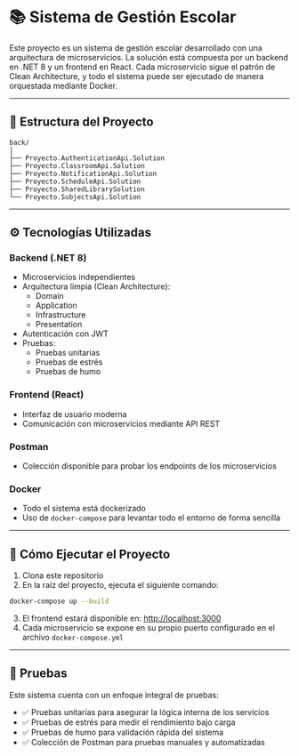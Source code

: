 # 📚 Sistema de Gestión Escolar

Este proyecto es un sistema de gestión escolar desarrollado con una arquitectura de microservicios. La solución está compuesta por un backend en .NET 8 y un frontend en React. Cada microservicio sigue el patrón de Clean Architecture, y todo el sistema puede ser ejecutado de manera orquestada mediante Docker.

---

## 🧱 Estructura del Proyecto

```plaintext
back/
│
├── Proyecto.AuthenticationApi.Solution
├── Proyecto.ClassroomApi.Solution
├── Proyecto.NotificationApi.Solution
├── Proyecto.ScheduleApi.Solution
├── Proyecto.SharedLibrarySolution
└── Proyecto.SubjectsApi.Solution
```

---

## ⚙️ Tecnologías Utilizadas

### Backend (.NET 8)
- Microservicios independientes
- Arquitectura limpia (Clean Architecture):
  - Domain
  - Application
  - Infrastructure
  - Presentation
- Autenticación con JWT
- Pruebas:
  - Pruebas unitarias
  - Pruebas de estrés
  - Pruebas de humo

### Frontend (React)
- Interfaz de usuario moderna
- Comunicación con microservicios mediante API REST

### Postman
- Colección disponible para probar los endpoints de los microservicios

### Docker
- Todo el sistema está dockerizado
- Uso de `docker-compose` para levantar todo el entorno de forma sencilla

---

## 🚀 Cómo Ejecutar el Proyecto

1. Clona este repositorio
2. En la raíz del proyecto, ejecuta el siguiente comando:

```bash
docker-compose up --build
```

3. El frontend estará disponible en: [http://localhost:3000](http://localhost:3000)
4. Cada microservicio se expone en su propio puerto configurado en el archivo `docker-compose.yml`

---

## 🧪 Pruebas

Este sistema cuenta con un enfoque integral de pruebas:

- ✅ Pruebas unitarias para asegurar la lógica interna de los servicios
- ✅ Pruebas de estrés para medir el rendimiento bajo carga
- ✅ Pruebas de humo para validación rápida del sistema
- ✅ Colección de Postman para pruebas manuales y automatizadas


